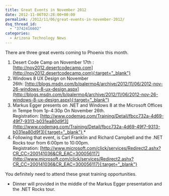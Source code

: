 ```yaml
---
title: Great Events in November 2012
date: 2012-11-06T02:28:00+00:00
permalink: /2012/11/06/great-events-in-november-2012/
dsq_thread_id:
  - "3742416602"
categories:
  - Arizona Technology News
---
```

There are three great events coming to Phoenix this month.

1. Desert Code Camp on November 17th : [http://nov2012.desertcodecamp.com](http://nov2012.desertcodecamp.com){:target="_blank"}
2. Windows 8 UX Design on November 26th: [http://blogs.msdn.com/b/palermo4/archive/2012/11/06/2012-nov-26-windows-8-ux-design.aspx](http://blogs.msdn.com/b/palermo4/archive/2012/11/06/2012-nov-26-windows-8-ux-design.aspx){:target="_blank"}
3. Markus Egger presents on .NET and Windows 8 at the Microsoft Offices in Tempe from 1p-4:30p On November 26th. Registration: [http://www.codemag.com/Training/Detail/fbcc732a-4d69-49f7-9313-b031ea80d9f3](http://www.codemag.com/Training/Detail/fbcc732a-4d69-49f7-9313-b031ea80d9f3){:target="_blank"} *
4. Following that event, is Carl Franklin and Richard Campbell and the .NET Rocks tour from 6:00pm to 10:00pm. Registration: [http://www.microsoft.com/click/services/Redirect2.ashx?CR_CC=200141036&CR_EAC=300056117](http://www.microsoft.com/click/services/Redirect2.ashx?CR_CC=200141036&CR_EAC=300056117){:target="_blank"}

You definitely need to attend these great training opportunities.

* Dinner will provided in the middle of the Markus Egger presentation and the .NET Rocks tour.
